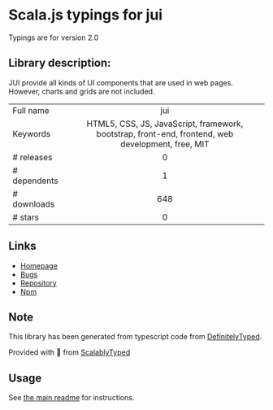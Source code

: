 
# Scala.js typings for jui

Typings are for version 2.0

## Library description:
JUI provide all kinds of UI components that are used in web pages. However, charts and grids are not included.

|                    |                 |
| ------------------ | :-------------: |
| Full name          | jui |
| Keywords           | HTML5, CSS, JS, JavaScript, framework, bootstrap, front-end, frontend, web development, free, MIT |
| # releases         | 0 |
| # dependents       | 1 |
| # downloads        | 648 |
| # stars            | 0 |

## Links
- [Homepage](https://github.com/juijs/jui#readme)
- [Bugs](https://github.com/juijs/jui/issues)
- [Repository](https://github.com/juijs/jui)
- [Npm](https://www.npmjs.com/package/jui)
    


## Note
This library has been generated from typescript code from [DefinitelyTyped](https://definitelytyped.org).

Provided with :purple_heart: from [ScalablyTyped](https://github.com/oyvindberg/ScalablyTyped)

## Usage
See [the main readme](../../readme.md) for instructions.


